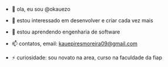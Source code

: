 - 👋 ola, eu sou @okauezo
- 👀 estou interessado em desenvolver e criar cada vez mais
- 🌱 estou aprendendo engenharia de software


- 📫 contatos, email: kauepiresmoreira09@gmail.com

- ⚡ curiosidade: sou novato na area, curso na faculdade da fiap

<!---
okauezo/okauezo is a ✨ special ✨ repository because its `README.md` (this file) appears on your GitHub profile.
You can click the Preview link to take a look at your changes.
--->
